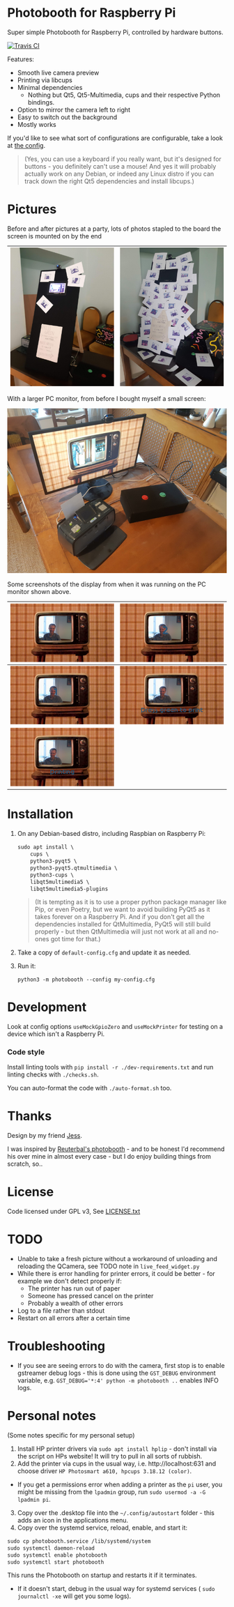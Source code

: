 # Photobooth for Raspberry Pi

Super simple Photobooth for Raspberry Pi, controlled by hardware buttons.
 
[![Travis CI](https://travis-ci.org/SimonStJG/rpi-photobooth.svg?branch=master)](https://travis-ci.org/SimonStJG/rpi-photobooth)

Features:

* Smooth live camera preview 
* Printing via libcups 
* Minimal dependencies
  * Nothing but Qt5, Qt5-Multimedia, cups and their respective Python bindings.
* Option to mirror the camera left to right
* Easy to switch out the background 
* Mostly works

If you'd like to see what sort of configurations are configurable, take a look
 at [the config](default-config.cfg).

> (Yes, you can use a keyboard if you really want, but it's designed for 
> buttons - you definitely can't use a mouse!  And yes it will probably 
> actually work on any Debian, or indeed any Linux distro if you can track 
> down the right Qt5 dependencies and install libcups.) 
 
# Pictures

Before and after pictures at a party, lots of photos stapled to the board the screen is mounted on by the end

![Before](readme_images/setups/before.jpg)  | ![After](readme_images/setups/after.jpg)
:------------------------------------------:|:----------------------------------------:

With a larger PC monitor, from before I bought myself a small screen:

![Dev setup](readme_images/setups/dev.png)

Some screenshots of the display from when it was running on the PC monitor shown above.

![Screenshot of live camera preview](readme_images/screenshots/0-live-camera-preview.png) | ![Screenshot of countdown with 2](readme_images/screenshots/1-countdown-2.png)
:----------------------------------------------------------------------------------------:|:----------------------------------------------------------------------------:
![Screenshot of countdown with 1](readme_images/screenshots/2-countdown-1.png)            | ![Screenshot of print preview screen](readme_images/screenshots/3-press-to-print.png)
![Screenshot of printing screen](readme_images/screenshots/4-printing.png) | 

# Installation

1. On any Debian-based distro, including Raspbian on Raspberry Pi:
    ```
    sudo apt install \
        cups \
        python3-pyqt5 \
        python3-pyqt5.qtmultimedia \
        python3-cups \
        libqt5multimedia5 \
        libqt5multimedia5-plugins
    ```
    
    > (It is tempting as it is to use a proper python package manager like Pip,
    or even Poetry, but we want to avoid building PyQt5 as it takes forever on a 
    Raspberry Pi.  And if you don't get all the dependencies installed for 
    QtMultimedia, PyQt5 will still build properly - but then QtMultimedia will 
    just not work at all and no-ones got time for that.) 

2. Take a copy of `default-config.cfg` and update it as needed.

3. Run it:
    ```
    python3 -m photobooth --config my-config.cfg
    ```

# Development

Look at config options `useMockGpioZero` and `useMockPrinter` for testing on a 
device which isn't a Raspberry Pi.

### Code style

Install linting tools with `pip install -r ./dev-requirements.txt` and run linting 
checks with `./checks.sh`.

You can auto-format the code with `./auto-format.sh` too.

# Thanks

Design by my friend [Jess](https://jesslindenwhite.carbonmade.com/about).

I was inspired by [Reuterbal's photobooth](
https://github.com/reuterbal/photobooth) - and to be honest I'd recommend his 
over mine in almost every case - but I do enjoy building things from scratch, 
so..
 
# License

Code licensed under GPL v3, See [LICENSE.txt](LICENSE.txt)

# TODO 

* Unable to take a fresh picture without a workaround of unloading and 
  reloading the QCamera, see TODO note in `live_feed_widget.py`
* While there is error handling for printer errors, it could be better - for
  example we don't detect properly if:
  * The printer has run out of paper
  * Someone has pressed cancel on the printer
  * Probably a wealth of other errors
* Log to a file rather than stdout
* Restart on all errors after a certain time

# Troubleshooting

* If you see are seeing errors to do with the camera, first stop is to enable 
 gstreamer debug logs - this is done using the `GST_DEBUG` environment 
 variable, e.g. 
  `GST_DEBUG='*:4' python -m photobooth ..`  enables INFO logs.

# Personal notes 

(Some notes specific for my personal setup)

1. Install HP printer drivers via `sudo apt install hplip` - don't install 
via the script on HPs website!  It will try to pull in all sorts of rubbish.
2. Add the printer via cups in the usual way, i.e. http://localhost:631 and 
choose driver `HP Photosmart a610, hpcups 3.18.12 (color)`.
  * If you get a permissions error when adding a printer as the `pi` user, you
    might be missing from the `lpadmin` group, run
    `sudo usermod -a -G lpadmin pi`.
3. Copy over the .desktop file into the `~/.config/autostart`
folder - this adds an icon in the applications menu.
4. Copy over the systemd service, reload, enable, and start it:
```
sudo cp photobooth.service /lib/systemd/system
sudo systemctl daemon-reload
sudo systemctl enable photobooth
sudo systemctl start photobooth
```
This runs the Photobooth on startup and restarts it if it terminates.
 * If it doesn't start, debug in the usual way for systemd services (
`sudo journalctl -xe` will get you some logs).
